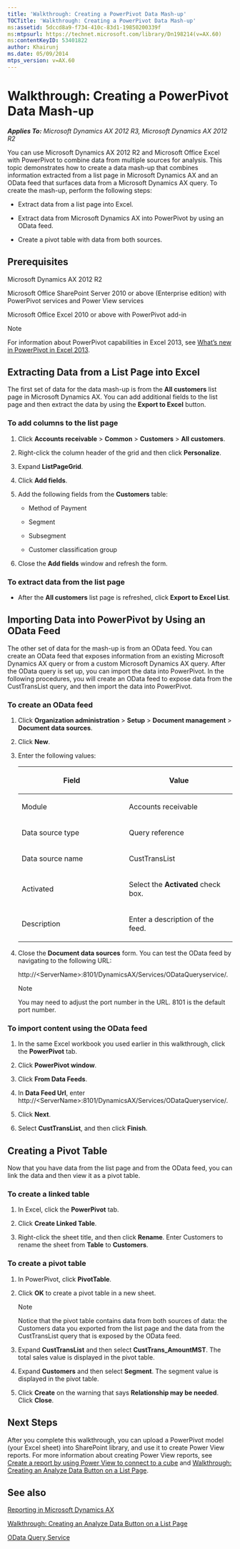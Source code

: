 ```yaml
---
title: 'Walkthrough: Creating a PowerPivot Data Mash-up'
TOCTitle: 'Walkthrough: Creating a PowerPivot Data Mash-up'
ms:assetid: 5dccd8a9-f734-410c-83d1-19850200339f
ms:mtpsurl: https://technet.microsoft.com/library/Dn198214(v=AX.60)
ms:contentKeyID: 53401822
author: Khairunj
ms.date: 05/09/2014
mtps_version: v=AX.60
---
```


# Walkthrough: Creating a PowerPivot Data Mash-up 


_**Applies To:** Microsoft Dynamics AX 2012 R3, Microsoft Dynamics AX 2012 R2_

You can use Microsoft Dynamics AX 2012 R2 and Microsoft Office Excel with PowerPivot to combine data from multiple sources for analysis. This topic demonstrates how to create a data mash-up that combines information extracted from a list page in Microsoft Dynamics AX and an OData feed that surfaces data from a Microsoft Dynamics AX query. To create the mash-up, perform the following steps:

  - Extract data from a list page into Excel.

  - Extract data from Microsoft Dynamics AX into PowerPivot by using an OData feed.

  - Create a pivot table with data from both sources.

## Prerequisites

Microsoft Dynamics AX 2012 R2

Microsoft Office SharePoint Server 2010 or above (Enterprise edition) with PowerPivot services and Power View services

Microsoft Office Excel 2010 or above with PowerPivot add-in


> [!NOTE]
> <P>For information about PowerPivot capabilities in Excel 2013, see <A href="http://office.microsoft.com/en-us/excel-help/whats-new-in-powerpivot-in-excel-2013-ha102893837.aspx">What’s new in PowerPivot in Excel 2013</A>.</P>



## Extracting Data from a List Page into Excel

The first set of data for the data mash-up is from the **All customers** list page in Microsoft Dynamics AX. You can add additional fields to the list page and then extract the data by using the **Export to Excel** button.

### To add columns to the list page

1.  Click **Accounts receivable** \> **Common** \> **Customers** \> **All customers**.

2.  Right-click the column header of the grid and then click **Personalize**.

3.  Expand **ListPageGrid**.

4.  Click **Add fields**.

5.  Add the following fields from the **Customers** table:
    
      - Method of Payment
    
      - Segment
    
      - Subsegment
    
      - Customer classification group

6.  Close the **Add fields** window and refresh the form.

### To extract data from the list page

  - After the **All customers** list page is refreshed, click **Export to Excel List**.

## Importing Data into PowerPivot by Using an OData Feed

The other set of data for the mash-up is from an OData feed. You can create an OData feed that exposes information from an existing Microsoft Dynamics AX query or from a custom Microsoft Dynamics AX query. After the OData query is set up, you can import the data into PowerPivot. In the following procedures, you will create an OData feed to expose data from the CustTransList query, and then import the data into PowerPivot.

### To create an OData feed

1.  Click **Organization administration** \> **Setup** \> **Document management** \> **Document data sources**.

2.  Click **New**.

3.  Enter the following values:
    
    <table>
    <colgroup>
    <col style="width: 50%" />
    <col style="width: 50%" />
    </colgroup>
    <thead>
    <tr class="header">
    <th><p>Field</p></th>
    <th><p>Value</p></th>
    </tr>
    </thead>
    <tbody>
    <tr class="odd">
    <td><p>Module</p></td>
    <td><p>Accounts receivable</p></td>
    </tr>
    <tr class="even">
    <td><p>Data source type</p></td>
    <td><p>Query reference</p></td>
    </tr>
    <tr class="odd">
    <td><p>Data source name</p></td>
    <td><p>CustTransList</p></td>
    </tr>
    <tr class="even">
    <td><p>Activated</p></td>
    <td><p>Select the <strong>Activated</strong> check box.</p></td>
    </tr>
    <tr class="odd">
    <td><p>Description</p></td>
    <td><p>Enter a description of the feed.</p></td>
    </tr>
    </tbody>
    </table>


4.  Close the **Document data sources** form. You can test the OData feed by navigating to the following URL:
    
    http://\<ServerName\>:8101/DynamicsAX/Services/ODataQueryservice/.
    

    > [!NOTE]
    > <P>You may need to adjust the port number in the URL. 8101 is the default port number.</P>



### To import content using the OData feed

1.  In the same Excel workbook you used earlier in this walkthrough, click the **PowerPivot** tab.

2.  Click **PowerPivot window**.

3.  Click **From Data Feeds**.

4.  In **Data Feed Url**, enter http://\<ServerName\>:8101/DynamicsAX/Services/ODataQueryservice/.

5.  Click **Next**.

6.  Select **CustTransList**, and then click **Finish**.

## Creating a Pivot Table

Now that you have data from the list page and from the OData feed, you can link the data and then view it as a pivot table.

### To create a linked table

1.  In Excel, click the **PowerPivot** tab.

2.  Click **Create Linked Table**.

3.  Right-click the sheet title, and then click **Rename**. Enter Customers to rename the sheet from **Table** to **Customers**.

### To create a pivot table

1.  In PowerPivot, click **PivotTable**.

2.  Click **OK** to create a pivot table in a new sheet.
    

    > [!NOTE]
    > <P>Notice that the pivot table contains data from both sources of data: the Customers data you exported from the list page and the data from the CustTransList query that is exposed by the OData feed.</P>



3.  Expand **CustTransList** and then select **CustTrans\_AmountMST**. The total sales value is displayed in the pivot table.

4.  Expand **Customers** and then select **Segment**. The segment value is displayed in the pivot table.

5.  Click **Create** on the warning that says **Relationship may be needed**. Click **Close**.

## Next Steps

After you complete this walkthrough, you can upload a PowerPivot model (your Excel sheet) into SharePoint library, and use it to create Power View reports. For more information about creating Power View reports, see [Create a report by using Power View to connect to a cube](create-a-report-by-using-power-view-to-connect-to-a-cube.md) and [Walkthrough: Creating an Analyze Data Button on a List Page](walkthrough-creating-an-analyze-data-button-on-a-list-page.md).

## See also

[Reporting in Microsoft Dynamics AX](reporting-in-microsoft-dynamics-ax.md)

[Walkthrough: Creating an Analyze Data Button on a List Page](walkthrough-creating-an-analyze-data-button-on-a-list-page.md)

[OData Query Service](http://blogs.msdn.com/b/aif/archive/2011/08/23/odata-query-service.aspx)

  


